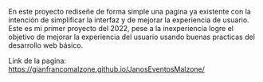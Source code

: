 En este proyecto rediseñe de forma simple una pagina ya existente con la intención de simplificar la interfaz y de mejorar la experiencia de usuario.
Este es mi primer proyecto del 2022, pese a la inexperiencia logre el objetivo de mejorar la experiencia del usuario usando buenas practicas del desarrollo web básico.

Link de la pagina: https://gianfrancomalzone.github.io/JanosEventosMalzone/
